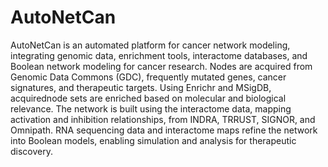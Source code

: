 # AutoNetCan
AutoNetCan is an automated platform for cancer network modeling, integrating genomic data, enrichment tools, interactome databases, and Boolean network modeling for cancer research. Nodes are acquired from Genomic Data Commons (GDC), frequently mutated genes, cancer signatures, and therapeutic targets. Using Enrichr and MSigDB, acquirednode sets are enriched based on molecular and biological relevance. The network is built using the interactome data, mapping activation and inhibition relationships, from INDRA, TRRUST, SIGNOR, and Omnipath. RNA sequencing data and interactome maps refine the network into Boolean models, enabling simulation and analysis for therapeutic discovery.
